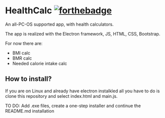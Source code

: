 # HealthCalc    [![forthebadge](http://forthebadge.com/badges/built-with-love.svg)](http://forthebadge.com)


An all-PC-OS supported app, with health calculators.

The app is realized with the Electron framework, JS, HTML, CSS, Bootstrap. <br>

For now there are:
<ul> 
<li> BMI calc </li>
<li> BMR calc </li>
<li> Needed calorie intake calc </li>
</ul>

## How to install?

If you are on Linux and already have electron instalkled all you have to do is clone this repository and select index.html and main.js.

TO DO: Add .exe files, create a one-step installer and continue the README.md installation 
